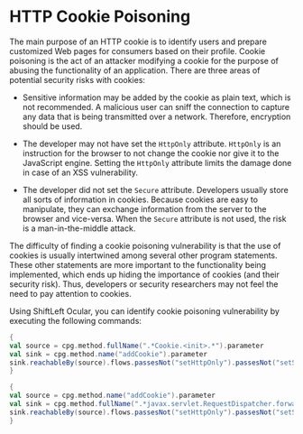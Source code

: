 # HTTP Cookie Poisoning

The main purpose of an HTTP cookie is to identify users and prepare customized Web pages for consumers based on their profile. Cookie poisoning is the act of an attacker modifying a cookie for the purpose of abusing the functionality of an application. There are three areas of potential security risks with cookies: 

* Sensitive information may be added by the cookie as plain text, which is not recommended. A malicious user can sniff the connection to capture any data that is being transmitted over a network. Therefore, encryption should be used.

* The developer may not have set the `HttpOnly` attribute. `HttpOnly` is an instruction for the browser to not change the cookie nor give it to the JavaScript engine. Setting the `HttpOnly` attribute limits the damage done in case of an XSS vulnerability.

* The developer did not set the `Secure` attribute. Developers usually store all sorts of information in cookies. Because cookies are easy to manipulate, they can exchange information from the server to the browser and vice-versa. When the `Secure` attribute is not used, the risk is a man-in-the-middle attack.

The difficulty of finding a cookie poisoning vulnerability is that the use of cookies is usually intertwined among several other program statements. These other statements are more important to the functionality being implemented, which ends up hiding the importance of cookies (and their security risk). Thus, developers or security researchers may not feel the need to  pay attention to cookies.

Using ShiftLeft Ocular, you can identify cookie poisoning vulnerability by executing the following commands:

```scala
{
val source = cpg.method.fullName(".*Cookie.<init>.*").parameter
val sink = cpg.method.name("addCookie").parameter
sink.reachableBy(source).flows.passesNot("setHttpOnly").passesNot("setSecure").p
}

{
val source = cpg.method.name("addCookie").parameter
val sink = cpg.method.fullName(".*javax.servlet.RequestDispatcher.forward.*").parameter
sink.reachableBy(source).flows.passesNot("setHttpOnly").passesNot("setSecure").p
}
```
